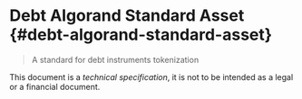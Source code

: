 # Debt Algorand Standard Asset {#debt-algorand-standard-asset}

> A standard for debt instruments tokenization

This document is a *technical specification*, it is not to be intended as a legal
or a financial document.
